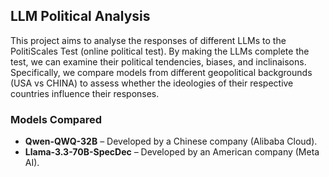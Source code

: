 ## LLM Political Analysis

This project aims to analyse the responses of different LLMs to the PolitiScales Test (online political test).
By making the LLMs complete the test, we can examine their political tendencies, biases, and inclinaisons.   Specifically, we compare models from different geopolitical backgrounds (USA vs CHINA) to assess whether the ideologies of their respective countries influence their responses.

### Models Compared
- **Qwen-QWQ-32B** – Developed by a Chinese company (Alibaba Cloud).
- **Llama-3.3-70B-SpecDec** – Developed by an American company (Meta AI).
